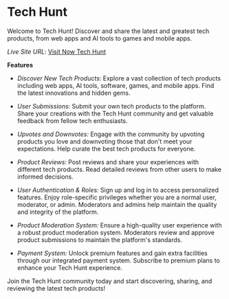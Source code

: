 
# Tech Hunt
Welcome to Tech Hunt! Discover and share the latest and greatest tech products, from web apps and AI tools to games and mobile apps.

*Live Site URL*: [Visit Now Tech Hunt](https://techhunt-9cacf.web.app/)

**Features**
- *Discover New Tech Products*: Explore a vast collection of tech products including web apps, AI tools, software, games, and mobile apps. Find the latest innovations and hidden gems.

- *User Submissions:* Submit your own tech products to the platform. Share your creations with the Tech Hunt community and get valuable feedback from fellow tech enthusiasts.

- *Upvotes and Downvotes:* Engage with the community by upvoting products you love and downvoting those that don't meet your expectations. Help curate the best tech products for everyone.

- *Product Reviews:* Post reviews and share your experiences with different tech products. Read detailed reviews from other users to make informed decisions.

- *User Authentication & Roles:* Sign up and log in to access personalized features. Enjoy role-specific privileges whether you are a normal user, moderator, or admin. Moderators and admins help maintain the quality and integrity of the platform.

- *Product Moderation System:* Ensure a high-quality user experience with a robust product moderation system. Moderators review and approve product submissions to maintain the platform's standards.

- *Payment System:* Unlock premium features and gain extra facilities through our integrated payment system. Subscribe to premium plans to enhance your Tech Hunt experience.

Join the Tech Hunt community today and start discovering, sharing, and reviewing the latest tech products!



